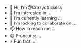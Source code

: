 - 👋 Hi, I’m @Crazyofficialss
- 👀 I’m interested in ...
- 🌱 I’m currently learning ...
- 💞️ I’m looking to collaborate on ...
- 📫 How to reach me ...
- 😄 Pronouns: ...
- ⚡ Fun fact: ...

<!---
Crazyofficialss/Crazyofficialss is a ✨ special ✨ repository because its `README.md` (this file) appears on your GitHub profile.
You can click the Preview link to take a look at your changes.
--->
